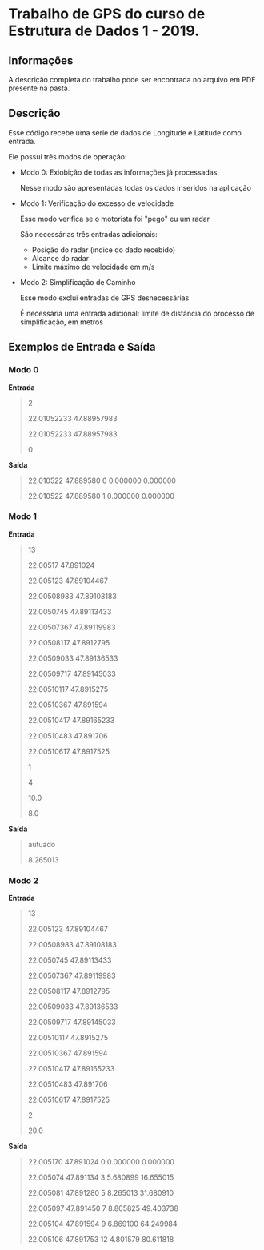 
# Trabalho de GPS do curso de Estrutura de Dados 1 - 2019.

## Informações

A descrição completa do trabalho pode ser encontrada no arquivo em PDF presente na pasta.

## Descrição

Esse código recebe uma série de dados de Longitude e Latitude como entrada. 

Ele possui três modos de operação:

- Modo 0: Exiobição de todas as informações já processadas.
    
    Nesse modo são apresentadas todas os dados inseridos na aplicação

- Modo 1: Verificação do excesso de velocidade
    
    Esse modo verifica se o motorista foi "pego" eu um radar

    São necessárias três entradas adicionais:

    * Posição do radar (índice do dado recebido)
    * Alcance do radar
    * Limite máximo de velocidade em m/s

- Modo 2: Simplificação de Caminho

    Esse modo exclui entradas de GPS desnecessárias

    É necessária uma entrada adicional: limite de distância do processo de simplificação, em metros


## Exemplos de Entrada e Saída

### Modo 0

**Entrada**

>2
>
>22.01052233 47.88957983
>
>22.01052233 47.88957983
>
>0
>

**Saída**

>22.010522 47.889580 0 0.000000 0.000000
>
>22.010522 47.889580 1 0.000000 0.000000
>

### Modo 1

**Entrada**

>13
>
>22.00517 47.891024
>
>22.005123 47.89104467
>
>22.00508983 47.89108183
>
>22.0050745 47.89113433
>
>22.00507367 47.89119983
>
>22.00508117 47.8912795
>
>22.00509033 47.89136533
>
>22.00509717 47.89145033
>
>22.00510117 47.8915275
>
>22.00510367 47.891594
>
>22.00510417 47.89165233
>
>22.00510483 47.891706
>
>22.00510617 47.8917525
>
>1
>
>4
>
>10.0
>
>8.0


**Saída**

>autuado
>
>8.265013

### Modo 2

**Entrada**

>13
>
>22.005123 47.89104467
>
>22.00508983 47.89108183
>
>22.0050745 47.89113433
>
>22.00507367 47.89119983
>
>22.00508117 47.8912795
>
>22.00509033 47.89136533
>
>22.00509717 47.89145033
>
>22.00510117 47.8915275
>
>22.00510367 47.891594
>
>22.00510417 47.89165233
>
>22.00510483 47.891706
>
>22.00510617 47.8917525
>
>2
>
>20.0

**Saída**

>22.005170 47.891024 0 0.000000 0.000000
>
>22.005074 47.891134 3 5.680899 16.655015
>
>22.005081 47.891280 5 8.265013 31.680910
>
>22.005097 47.891450 7 8.805825 49.403738
>
>22.005104 47.891594 9 6.869100 64.249984
>
>22.005106 47.891753 12 4.801579 80.611818